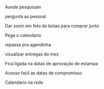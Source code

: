 Aonde pesquisam

pergunta ao pessoal


Dar zoom em foto do botao para comprar junto


Pega o calendario

repassa pra agendinha

visualizar entregas do mes

Fica ligada na datas de aprovação de estampa

Acesso facil as datas de compromisso

Calendario na rede



